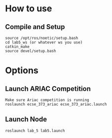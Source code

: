 # How to use
## Compile and Setup
```
source /opt/ros/noetic/setup.bash
cd lab5_ws (or whatever ws you use)
catkin_make
source devel/setup.bash
```
# Options
## Launch ARIAC Competition
```
Make sure Ariac competition is running
roslaunch ecse_373_ariac ecse_373_ariac.launch
```
## Launch Node
```
roslaunch lab_5 lab5.launch
```